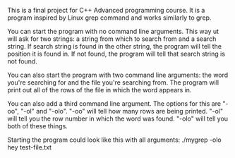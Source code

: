 This is a final project for C++ Advanced programming course. It is a program inspired by Linux grep command and works similarly to grep. 

You can start the program with no command line arguments. This way ut will ask for two strings: a string from which to search from and a search string. If search 
string is found in the other string, the program will tell the position it is found in. If not found, the program will tell that search string is not found.

You can also start the program with two command line arguments: the word you're searching for and the file you're searching from. The program will print out all of the rows
of the file in which the word appears in. 

You can also add a third command line argument. The options for this are "-oo", "-ol" and "-olo". "-oo" will tell how many rows are being printed. "-ol" will tell you the row
number in which the word was found. "-olo" will tell you both of these things.

Starting the program could look like this with all arguments: ./mygrep -olo hey test-file.txt

